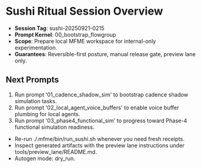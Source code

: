 # Sushi Ritual Session Overview

- **Session Tag**: sushi-20250921-0215
- **Prompt Kernel**: 00_bootstrap_flowgroup
- **Scope**: Prepare local MFME workspace for internal-only experimentation.
- **Guarantees**: Reversible-first posture, manual release gate, preview lane only.

## Next Prompts
1. Run prompt '01_cadence_shadow_sim' to bootstrap cadence shadow simulation tasks.
2. Run prompt '02_local_agent_voice_buffers' to enable voice buffer plumbing for local agents.
3. Run prompt '03_phase4_functional_sim' to progress toward Phase-4 functional simulation readiness.

- Re-run ./.mfme/bin/run_sushi.sh whenever you need fresh receipts.
- Inspect generated artifacts with the preview lane instructions under tools/preview_lane/README.md.
- Autogen mode: dry_run.
